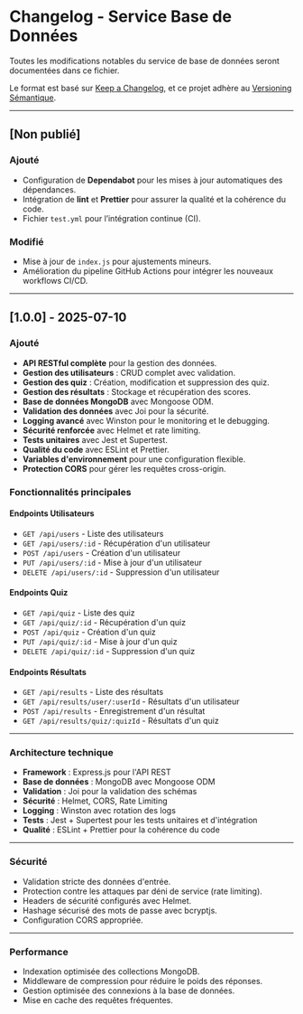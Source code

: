 # Changelog - Service Base de Données

Toutes les modifications notables du service de base de données seront documentées dans ce fichier.

Le format est basé sur [Keep a Changelog](https://keepachangelog.com/fr/1.0.0/),
et ce projet adhère au [Versioning Sémantique](https://semver.org/lang/fr/).

---

## [Non publié]

### Ajouté

- Configuration de **Dependabot** pour les mises à jour automatiques des dépendances.
- Intégration de **lint** et **Prettier** pour assurer la qualité et la cohérence du code.
- Fichier `test.yml` pour l’intégration continue (CI).

### Modifié

- Mise à jour de `index.js` pour ajustements mineurs.
- Amélioration du pipeline GitHub Actions pour intégrer les nouveaux workflows CI/CD.

---

## [1.0.0] - 2025-07-10

### Ajouté

- **API RESTful complète** pour la gestion des données.
- **Gestion des utilisateurs** : CRUD complet avec validation.
- **Gestion des quiz** : Création, modification et suppression des quiz.
- **Gestion des résultats** : Stockage et récupération des scores.
- **Base de données MongoDB** avec Mongoose ODM.
- **Validation des données** avec Joi pour la sécurité.
- **Logging avancé** avec Winston pour le monitoring et le debugging.
- **Sécurité renforcée** avec Helmet et rate limiting.
- **Tests unitaires** avec Jest et Supertest.
- **Qualité du code** avec ESLint et Prettier.
- **Variables d'environnement** pour une configuration flexible.
- **Protection CORS** pour gérer les requêtes cross-origin.

### Fonctionnalités principales

#### Endpoints Utilisateurs

- `GET /api/users` - Liste des utilisateurs
- `GET /api/users/:id` - Récupération d'un utilisateur
- `POST /api/users` - Création d'un utilisateur
- `PUT /api/users/:id` - Mise à jour d'un utilisateur
- `DELETE /api/users/:id` - Suppression d'un utilisateur

#### Endpoints Quiz

- `GET /api/quiz` - Liste des quiz
- `GET /api/quiz/:id` - Récupération d'un quiz
- `POST /api/quiz` - Création d'un quiz
- `PUT /api/quiz/:id` - Mise à jour d'un quiz
- `DELETE /api/quiz/:id` - Suppression d'un quiz

#### Endpoints Résultats

- `GET /api/results` - Liste des résultats
- `GET /api/results/user/:userId` - Résultats d'un utilisateur
- `POST /api/results` - Enregistrement d'un résultat
- `GET /api/results/quiz/:quizId` - Résultats d'un quiz

---

### Architecture technique

- **Framework** : Express.js pour l'API REST
- **Base de données** : MongoDB avec Mongoose ODM
- **Validation** : Joi pour la validation des schémas
- **Sécurité** : Helmet, CORS, Rate Limiting
- **Logging** : Winston avec rotation des logs
- **Tests** : Jest + Supertest pour les tests unitaires et d'intégration
- **Qualité** : ESLint + Prettier pour la cohérence du code

---

### Sécurité

- Validation stricte des données d'entrée.
- Protection contre les attaques par déni de service (rate limiting).
- Headers de sécurité configurés avec Helmet.
- Hashage sécurisé des mots de passe avec bcryptjs.
- Configuration CORS appropriée.

---

### Performance

- Indexation optimisée des collections MongoDB.
- Middleware de compression pour réduire le poids des réponses.
- Gestion optimisée des connexions à la base de données.
- Mise en cache des requêtes fréquentes.

